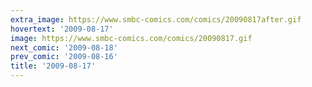 ```yaml
---
extra_image: https://www.smbc-comics.com/comics/20090817after.gif
hovertext: '2009-08-17'
image: https://www.smbc-comics.com/comics/20090817.gif
next_comic: '2009-08-18'
prev_comic: '2009-08-16'
title: '2009-08-17'
---
```


